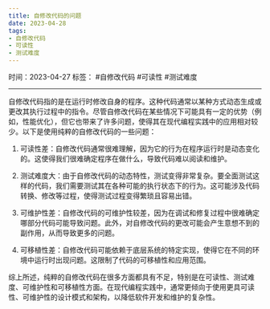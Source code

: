 ```yaml
---
title: 自修改代码的问题
date: 2023-04-28
tags: 
- 自修改代码 
- 可读性 
- 测试难度
---
```


时间：2023-04-27
标签： #自修改代码 #可读性 #测试难度

---

自修改代码指的是在运行时修改自身的程序。这种代码通常以某种方式动态生成或更改其执行过程中的指令。尽管自修改代码在某些情况下可能具有一定的优势（例如，性能优化），但它也带来了许多问题，使得其在现代编程实践中的应用相对较少。以下是使用纯粹的自修改代码的一些问题：

1. 可读性差：自修改代码通常很难理解，因为它的行为在程序运行时是动态变化的。这使得我们很难确定程序在做什么，导致代码难以阅读和维护。

2. 测试难度大：由于自修改代码的动态特性，测试变得非常复杂。要全面测试这样的代码，我们需要测试其在各种可能的执行状态下的行为。这可能涉及代码转换、修改等过程，使得测试过程变得繁琐且容易出错。

3. 可维护性差：自修改代码的可维护性较差，因为在调试和修复过程中很难确定哪部分代码可能导致问题。此外，对自修改代码的更改可能会产生意想不到的副作用，从而导致更多的问题。

4. 可移植性差：自修改代码可能依赖于底层系统的特定实现，使得它在不同的环境中运行时出现问题。这限制了代码的可移植性和应用范围。

综上所述，纯粹的自修改代码在很多方面都具有不足，特别是在可读性、测试难度、可维护性和可移植性方面。在现代编程实践中，通常更倾向于使用更具可读性、可维护性的设计模式和架构，以降低软件开发和维护的复杂性。